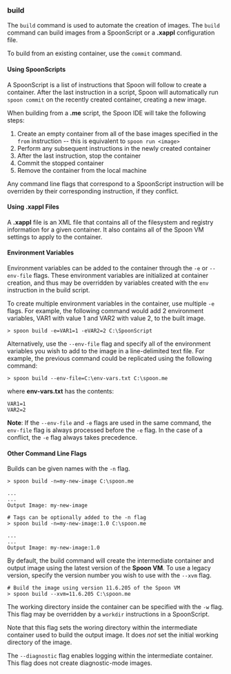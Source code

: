 ### build

The `build` command is used to automate the creation of images. The `build` command can build images from a SpoonScript or a **.xappl** configuration file. 

To build from an existing container, use the `commit` command.

#### Using SpoonScripts

A SpoonScript is a list of instructions that Spoon will follow to create a container. After the last instruction in a script, Spoon will automatically run `spoon commit` on the recently created container, creating a new image. 

When building from a **.me** script, the Spoon IDE will take the following steps: 

1. Create an empty container from all of the base images specified in the `from` instruction -- this is equivalent to `spoon run <image>`
2. Perform any subsequent instructions in the newly created container 
3. After the last instruction, stop the container
4. Commit the stopped container
5. Remove the container from the local machine

Any command line flags that correspond to a SpoonScript instruction will be overriden by their corresponding instruction, if they conflict. 

#### Using .xappl Files

A **.xappl** file is an XML file that contains all of the filesystem and registry information for a given container. It also contains all of the Spoon VM settings to apply to the container. 

#### Environment Variables

Environment variables can be added to the container through the `-e` or `--env-file` flags. These environment variables are initialized at container creation, and thus may be overridden by variables created with the `env` instruction in the build script. 

To create multiple environment variables in the container, use multiple `-e` flags. For example, the following command would add 2 environment variables, VAR1 with value 1 and VAR2 with value 2, to the built image. 

	> spoon build -e=VAR1=1 -eVAR2=2 C:\SpoonScript

Alternatively, use the `--env-file` flag and specify all of the environment variables you wish to add to the image in a line-delimited text file. For example, the previous command could be replicated using the following command: 

	> spoon build --env-file=C:\env-vars.txt C:\spoon.me

where **env-vars.txt** has the contents: 

	VAR1=1
	VAR2=2

**Note**: If the `--env-file` and `-e` flags are used in the same command, the `env-file` flag is always processed before the `-e` flag. In the case of a conflict, the `-e` flag always takes precedence. 

#### Other Command Line Flags

Builds can be given names with the `-n` flag. 

	> spoon build -n=my-new-image C:\spoon.me

	...
	...
	Output Image: my-new-image

	# Tags can be optionally added to the -n flag
	> spoon build -n=my-new-image:1.0 C:\spoon.me
	
	...
	...
	Output Image: my-new-image:1.0


By default, the build command will create the intermediate container and output image using the latest version of the **Spoon VM**. To use a legacy version, specify the version number you wish to use with the `--xvm` flag. 

	# Build the image using version 11.6.205 of the Spoon VM
	> spoon build --xvm=11.6.205 C:\spoon.me 

The working directory inside the container can be specified with the `-w` flag. This flag may be overridden by a `workdir`  instructions in a SpoonScript.

Note that this flag sets the woring directory within the intermediate container used to build the output image. It does *not* set the initial working directory of the image. 

The `--diagnostic` flag enables logging within the intermediate container. This flag does not create diagnostic-mode images.